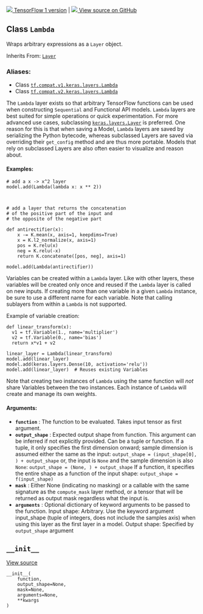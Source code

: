 [ ![](https://tensorflow.google.cn/images/tf_logo_32px.png) TensorFlow 1
version](/versions/r1.15/api_docs/python/tf/keras/layers/Lambda) |  [
![](https://tensorflow.google.cn/images/GitHub-Mark-32px.png) View source on
GitHub
](https://github.com/tensorflow/tensorflow/blob/r2.0/tensorflow/python/keras/layers/core.py#L658-L919)  
  
  
## Class `Lambda`

Wraps arbitrary expressions as a `Layer` object.

Inherits From:
[`Layer`](https://tensorflow.google.cn/api_docs/python/tf/keras/layers/Layer)

### Aliases:

  * Class [`tf.compat.v1.keras.layers.Lambda`](/api_docs/python/tf/keras/layers/Lambda)
  * Class [`tf.compat.v2.keras.layers.Lambda`](/api_docs/python/tf/keras/layers/Lambda)

The `Lambda` layer exists so that arbitrary TensorFlow functions can be used
when constructing `Sequential` and Functional API models. `Lambda` layers are
best suited for simple operations or quick experimentation. For more advanced
use cases, subclassing
[`keras.layers.Layer`](https://tensorflow.google.cn/api_docs/python/tf/keras/layers/Layer)
is preferred. One reason for this is that when saving a Model, `Lambda` layers
are saved by serializing the Python bytecode, whereas subclassed Layers are
saved via overriding their `get_config` method and are thus more portable.
Models that rely on subclassed Layers are also often easier to visualize and
reason about.

#### Examples:

    
    
    # add a x -> x^2 layer
    model.add(Lambda(lambda x: x ** 2))
    
    
    
    # add a layer that returns the concatenation
    # of the positive part of the input and
    # the opposite of the negative part
    
    def antirectifier(x):
        x -= K.mean(x, axis=1, keepdims=True)
        x = K.l2_normalize(x, axis=1)
        pos = K.relu(x)
        neg = K.relu(-x)
        return K.concatenate([pos, neg], axis=1)
    
    model.add(Lambda(antirectifier))
    

Variables can be created within a `Lambda` layer. Like with other layers,
these variables will be created only once and reused if the `Lambda` layer is
called on new inputs. If creating more than one variable in a given `Lambda`
instance, be sure to use a different name for each variable. Note that calling
sublayers from within a `Lambda` is not supported.

Example of variable creation:

    
    
    def linear_transform(x):
      v1 = tf.Variable(1., name='multiplier')
      v2 = tf.Variable(0., name='bias')
      return x*v1 + v2
    
    linear_layer = Lambda(linear_transform)
    model.add(linear_layer)
    model.add(keras.layers.Dense(10, activation='relu'))
    model.add(linear_layer)  # Reuses existing Variables
    

Note that creating two instances of `Lambda` using the same function will
_not_ share Variables between the two instances. Each instance of `Lambda`
will create and manage its own weights.

#### Arguments:

  * **`function`** : The function to be evaluated. Takes input tensor as first argument.
  * **`output_shape`** : Expected output shape from function. This argument can be inferred if not explicitly provided. Can be a tuple or function. If a tuple, it only specifies the first dimension onward; sample dimension is assumed either the same as the input: `output_shape = (input_shape[0], ) + output_shape` or, the input is `None` and the sample dimension is also `None`: `output_shape = (None, ) + output_shape` If a function, it specifies the entire shape as a function of the input shape: `output_shape = f(input_shape)`
  * **`mask`** : Either None (indicating no masking) or a callable with the same signature as the `compute_mask` layer method, or a tensor that will be returned as output mask regardless what the input is.
  * **`arguments`** : Optional dictionary of keyword arguments to be passed to the function. Input shape: Arbitrary. Use the keyword argument input_shape (tuple of integers, does not include the samples axis) when using this layer as the first layer in a model. Output shape: Specified by `output_shape` argument

## `__init__`

[View
source](https://github.com/tensorflow/tensorflow/blob/r2.0/tensorflow/python/keras/layers/core.py#L741-L757)

    
    
    __init__(
        function,
        output_shape=None,
        mask=None,
        arguments=None,
        **kwargs
    )
    

